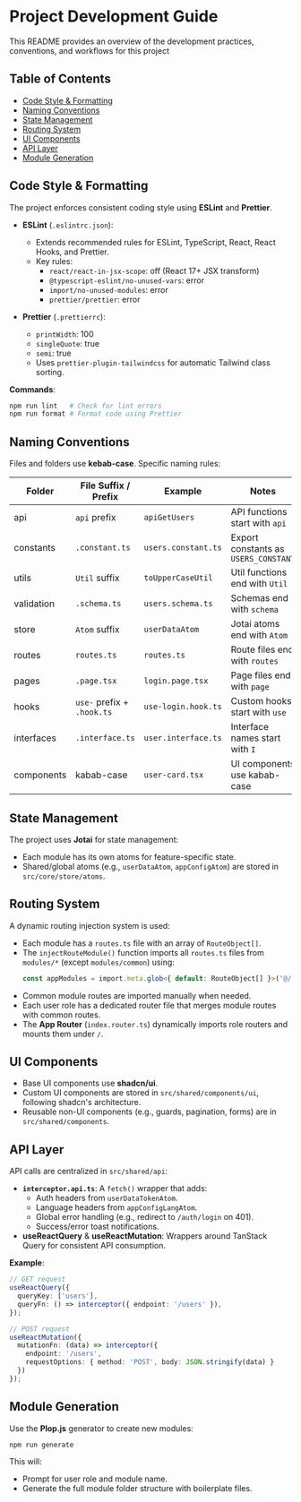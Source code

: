 # Project Development Guide

This README provides an overview of the development practices, conventions, and workflows for this project

## Table of Contents
- [Code Style & Formatting](#code-style--formatting)
- [Naming Conventions](#naming-conventions)
- [State Management](#state-management)
- [Routing System](#routing-system)
- [UI Components](#ui-components)
- [API Layer](#api-layer)
- [Module Generation](#module-generation)

## Code Style & Formatting
The project enforces consistent coding style using **ESLint** and **Prettier**.

- **ESLint** (`.eslintrc.json`):
  - Extends recommended rules for ESLint, TypeScript, React, React Hooks, and Prettier.
  - Key rules:
    - `react/react-in-jsx-scope`: off (React 17+ JSX transform)
    - `@typescript-eslint/no-unused-vars`: error
    - `import/no-unused-modules`: error
    - `prettier/prettier`: error

- **Prettier** (`.prettierrc`):
  - `printWidth`: 100
  - `singleQuote`: true
  - `semi`: true
  - Uses `prettier-plugin-tailwindcss` for automatic Tailwind class sorting.

**Commands**:
```bash
npm run lint   # Check for lint errors
npm run format # Format code using Prettier
```

## Naming Conventions
Files and folders use **kebab-case**. Specific naming rules:

| **Folder**        | **File Suffix / Prefix** | **Example**                | **Notes**                              |
|-------------------|--------------------------|----------------------------|----------------------------------------|
| api               | `api` prefix             | `apiGetUsers`              | API functions start with `api`         |
| constants         | `.constant.ts`           | `users.constant.ts`        | Export constants as `USERS_CONSTANT`   |
| utils             | `Util` suffix            | `toUpperCaseUtil`          | Util functions end with `Util`         |
| validation        | `.schema.ts`             | `users.schema.ts`          | Schemas end with `schema`              |
| store             | `Atom` suffix            | `userDataAtom`             | Jotai atoms end with `Atom`            |
| routes            | `routes.ts`             | `routes.ts`          | Route files end with `routes`          |
| pages             | `.page.tsx`              | `login.page.tsx`           | Page files end with `page`             |
| hooks             | `use-` prefix + `.hook.ts` | `use-login.hook.ts`      | Custom hooks start with `use`          |
| interfaces        | `.interface.ts`          | `user.interface.ts`        | Interface names start with `I`         |
| components        | kabab-case               | `user-card.tsx`             | UI components use kabab-case           |

## State Management
The project uses **Jotai** for state management:
- Each module has its own atoms for feature-specific state.
- Shared/global atoms (e.g., `userDataAtom`, `appConfigAtom`) are stored in `src/core/store/atoms`.

## Routing System
A dynamic routing injection system is used:
- Each module has a `routes.ts` file with an array of `RouteObject[]`.
- The `injectRouteModule()` function imports all `routes.ts` files from `modules/*` (except `modules/common`) using:
  ```ts
  const appModules = import.meta.glob<{ default: RouteObject[] }>('@/modules/!(common)*/routes.ts');
  ```
- Common module routes are imported manually when needed.
- Each user role has a dedicated router file that merges module routes with common routes.
- The **App Router** (`index.router.ts`) dynamically imports role routers and mounts them under `/`.


## UI Components
- Base UI components use **shadcn/ui**.
- Custom UI components are stored in `src/shared/components/ui`, following shadcn's architecture.
- Reusable non-UI components (e.g., guards, pagination, forms) are in `src/shared/components`.

## API Layer
API calls are centralized in `src/shared/api`:
- **`interceptor.api.ts`**: A `fetch()` wrapper that adds:
  - Auth headers from `userDataTokenAtom`.
  - Language headers from `appConfigLangAtom`.
  - Global error handling (e.g., redirect to `/auth/login` on 401).
  - Success/error toast notifications.
- **useReactQuery** & **useReactMutation**: Wrappers around TanStack Query for consistent API consumption.


**Example**:
```ts
// GET request
useReactQuery({
  queryKey: ['users'],
  queryFn: () => interceptor({ endpoint: '/users' }),
});

// POST request
useReactMutation({
  mutationFn: (data) => interceptor({ 
    endpoint: '/users', 
    requestOptions: { method: 'POST', body: JSON.stringify(data) } 
  })
});
```

## Module Generation
Use the **Plop.js** generator to create new modules:
```bash
npm run generate
```
This will:
- Prompt for user role and module name.
- Generate the full module folder structure with boilerplate files.